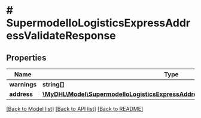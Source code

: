 # # SupermodelIoLogisticsExpressAddressValidateResponse

## Properties

Name | Type | Description | Notes
------------ | ------------- | ------------- | -------------
**warnings** | **string[]** |  | [optional]
**address** | [**\MyDHL\Model\SupermodelIoLogisticsExpressAddressValidateResponseAddressInner[]**](SupermodelIoLogisticsExpressAddressValidateResponseAddressInner.md) |  | [optional]

[[Back to Model list]](../../README.md#models) [[Back to API list]](../../README.md#endpoints) [[Back to README]](../../README.md)
